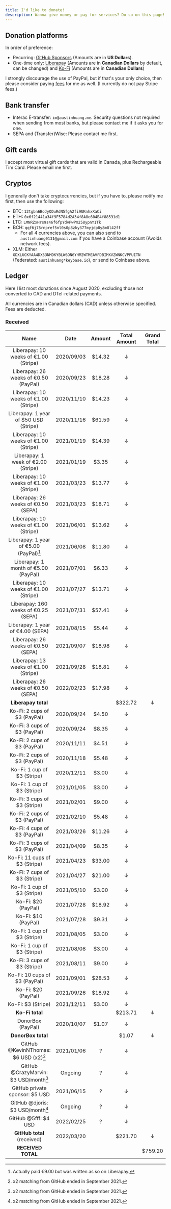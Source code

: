 ```yaml
---
title: I'd like to donate!
description: Wanna give money or pay for services? Do so on this page!
---
```


## Donation platforms

In order of preference:

* Recurring: [GitHub Sponsors](https://github.com/sponsors/austinhuang0131) (Amounts are in **US Dollars**).
* One-time only: [Liberapay](https://liberapay.com/austinhuang/donate) (Amounts are in **Canadian Dollars** by default, can be changed) and [Ko-Fi](https://ko-fi.com/austinhuang) (Amounts are in **Canadian Dollars**)

I strongly discourage the use of PayPal, but if that's your only choice, then please consider paying [fees](https://thefeecalculator.com/) for me as well. (I currently do not pay Stripe fees.)

## Bank transfer

* Interac E-transfer: `im@austinhuang.me`. Security questions not required when sending from most banks, but please contact me if it asks you for one.
* SEPA and (Transfer)Wise: Please contact me first.

## Gift cards

I accept most virtual gift cards that are valid in Canada, plus Rechargeable Tim Card. Please email me first.

## Cryptos

I generally don't take cryptocurrencies, but if you have to, please notify me first, then use the following:

* BTC: `12tgbn6BoJyQDuRdN5fgA2fi9UKnhxXaCi`
* ETH: `0x6f21441a34f9F5784d2A34f8A8e604B4f88531d1`
* LTC: `LMNRZxHrs9s46f6fpYdvPwPm258ypnY1Tk`
* BCH: `qqf6j75rnpref5nl0s0p8zky377myjdp8y8m8l42ff`
  * For all 4 currencies above, you can also send to `austinhuang0131@gmail.com` if you have a Coinbase account (Avoids network fees).
* XLM: Either `GDXLUCKYAA4DX53NMDKYBLW6ON6YHM2WTMEAVFDBIMXVZWNKCVPPUITN` (Federated: `austinhuang*keybase.io`), or send to Coinbase above.

## Ledger

Here I list most donations since August 2020, excluding those not converted to CAD and DTel-related payments.

All currencies are in Canadian dollars (CAD) unless otherwise specified. Fees are deducted.

### Received

| Name | Date | Amount | Total Amount | Grand Total |
|:----:|:----:|:------:|:------------:|:-----------:|
| Liberapay: 10 weeks of €1.00 (Stripe)  | 2020/09/03 | $14.32 | ↓       |   |
| Liberapay: 26 weeks of €0.50 (PayPal)  | 2020/09/23 | $18.28 | ↓       |   |
| Liberapay: 10 weeks of €1.00 (Stripe)  | 2020/11/10 | $14.23 | ↓       |   |
| Liberapay: 1 year of $50 USD (Stripe)  | 2020/11/16 | $61.59 | ↓       |   |
| Liberapay: 10 weeks of €1.00 (Stripe)  | 2021/01/19 | $14.39 | ↓       |   |
| Liberapay: 1 week of €2.00 (Stripe)    | 2021/01/19 | $3.35  | ↓       |   |
| Liberapay: 10 weeks of €1.00 (Stripe)  | 2021/03/23 | $13.77 | ↓       |   |
| Liberapay: 26 weeks of €0.50 (SEPA)    | 2021/03/23 | $18.71 | ↓       |   |
| Liberapay: 10 weeks of €1.00 (Stripe)  | 2021/06/01 | $13.62 | ↓       |   |
| Liberapay: 1 year of €5.00 (PayPal)[^1]| 2021/06/08 | $11.80 | ↓       |   |
| Liberapay: 1 month of €5.00 (PayPal)   | 2021/07/01 | $6.33  | ↓       |   |
| Liberapay: 10 weeks of €1.00 (Stripe)  | 2021/07/27 | $13.71 | ↓       |   |
| Liberapay: 160 weeks of €0.25 (SEPA)   | 2021/07/31 | $57.41 | ↓       |   |
| Liberapay: 1 year of €4.00 (SEPA)      | 2021/08/15 | $5.44  | ↓       |   |
| Liberapay: 26 weeks of €0.50 (SEPA)    | 2021/09/07 | $18.98 | ↓       |   |
| Liberapay: 13 weeks of €1.00 (Stripe)  | 2021/09/28 | $18.81 | ↓       |   |
| Liberapay: 26 weeks of €0.50 (SEPA)    | 2022/02/23 | $17.98 | ↓       |   |
| **Liberapay total**                    |            |        | $322.72 | ↓ |
| Ko-Fi: 2 cups of $3 (PayPal)           | 2020/09/24 | $4.50  | ↓       |   |
| Ko-Fi: 3 cups of $3 (PayPal)           | 2020/09/24 | $8.35  | ↓       |   |
| Ko-Fi: 2 cups of $3 (PayPal)           | 2020/11/11 | $4.51  | ↓       |   |
| Ko-Fi: 2 cups of $3 (PayPal)           | 2020/11/18 | $5.48  | ↓       |   |
| Ko-Fi: 1 cup of $3 (Stripe)            | 2020/12/11 | $3.00  | ↓       |   |
| Ko-Fi: 1 cup of $3 (Stripe)            | 2021/01/05 | $3.00  | ↓       |   |
| Ko-Fi: 3 cups of $3 (Stripe)           | 2021/02/01 | $9.00  | ↓       |   |
| Ko-Fi: 2 cups of $3 (PayPal)           | 2021/02/10 | $5.48  | ↓       |   |
| Ko-Fi: 4 cups of $3 (PayPal)           | 2021/03/26 | $11.26 | ↓       |   |
| Ko-Fi: 3 cups of $3 (PayPal)           | 2021/04/09 | $8.35  | ↓       |   |
| Ko-Fi: 11 cups of $3 (Stripe)          | 2021/04/23 | $33.00 | ↓       |   |
| Ko-Fi: 7 cups of $3 (Stripe)           | 2021/04/27 | $21.00 | ↓       |   |
| Ko-Fi: 1 cup of $3 (Stripe)            | 2021/05/10 | $3.00  | ↓       |   |
| Ko-Fi: $20 (PayPal)                    | 2021/07/28 | $18.92 | ↓       |   |
| Ko-Fi: $10 (PayPal)                    | 2021/07/28 | $9.31  | ↓       |   |
| Ko-Fi: 1 cup of $3 (Stripe)            | 2021/08/05 | $3.00  | ↓       |   |
| Ko-Fi: 1 cup of $3 (Stripe)            | 2021/08/08 | $3.00  | ↓       |   |
| Ko-Fi: 3 cups of $3 (Stripe)           | 2021/08/11 | $9.00  | ↓       |   |
| Ko-Fi: 10 cups of $3 (PayPal)          | 2021/09/01 | $28.53 | ↓       |   |
| Ko-Fi: $20 (PayPal)                    | 2021/09/26 | $18.92 | ↓       |   |
| Ko-Fi: $3 (Stripe)                     | 2021/12/11 | $3.00  | ↓       |   |
| **Ko-Fi total**                        |            |        | $213.71 | ↓ |
| DonorBox (PayPal)                      | 2020/10/07 | $1.07  | ↓       |   |
| **DonorBox total**                     |            |        | $1.07   | ↓ |
| GitHub @KevinNThomas: $6 USD (x2)[^2]  | 2021/01/06 | ?      | ↓       |   |
| GitHub @CrazyMarvin: $3 USD/month[^2]  | Ongoing    | ?      | ↓       |   |
| GitHub private sponsor: $5 USD         | 2021/06/15 | ?      | ↓       |   |
| GitHub @djoris: $3 USD/month[^2]       | Ongoing    | ?      | ↓       |   |
| GitHub @5fff: $4 USD                   | 2022/02/25 | ?      | ↓       |   |
| **GitHub total** (received)            | 2022/03/20 |        | $221.70 | ↓ |
| **RECEIVED TOTAL**                     |            |        |         | $759.20 |

[^1]: Actually paid €9.00 but was written as so on Liberapay.
[^2]: x2 matching from GitHub ended in September 2021.